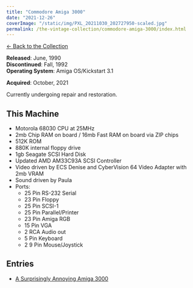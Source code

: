 ```yaml
---
title: "Commodore Amiga 3000"
date: "2021-12-26"
coverImage: "/static/img/PXL_20211030_202727950-scaled.jpg"
permalink: /the-vintage-collection/commodore-amiga-3000/index.html
---
```


[<- Back to the Collection](/the-vintage-collection/)

**Released**: June, 1990  
**Discontinued**: Fall, 1992  
**Operating System**: Amiga OS/Kickstart 3.1

**Acquired**: October, 2021

Currently undergoing repair and restoration.

## This Machine

- Motorola 68030 CPU at 25MHz
- 2mb Chip RAM on board / 16mb Fast RAM on board via ZIP chips
- 512K ROM
- 880K internal floppy drive
- 1gb Seagate SCSI Hard Disk
- Updated AMD AM33C93A SCSI Controller
- Video driven by ECS Denise and CyberVision 64 Video Adapter with 2mb VRAM
- Sound driven by Paula
- Ports:
    - 25 Pin RS-232 Serial
    - 23 Pin Floppy
    - 25 Pin SCSI-1
    - 25 Pin Parallel/Printer
    - 23 Pin Amiga RGB
    - 15 Pin VGA
    - 2 RCA Audio out
    - 5 Pin Keyboard
    - 2 9 Pin Mouse/Joystick

## Entries

- [A Surprisingly Annoying Amiga 3000](/2021/12/a-surprisingly-annoying-amiga-3000/)

